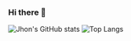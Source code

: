 ### Hi there 👋

![Jhon's GitHub stats](https://github-readme-stats.vercel.app/api?username=jhonatan-fg&show_icons=true&theme=radical&count_private=true&include_all_commits=true&hide=contribs,issues&line_height=30) ![Top Langs](https://github-readme-stats.vercel.app/api/top-langs/?username=jhonatan-fg&layout=compact&theme=radical&card_width=446)



<!--
**jhonatan-fg/jhonatan-fg** is a ✨ _special_ ✨ repository because its `README.md` (this file) appears on your GitHub profile.

Here are some ideas to get you started:

- 🔭 I’m currently working on ...
- 🌱 I’m currently learning ...
- 👯 I’m looking to collaborate on ...
- 🤔 I’m looking for help with ...
- 💬 Ask me about ...
- 📫 How to reach me: ...
- 😄 Pronouns: ...
- ⚡ Fun fact: ...
-->
